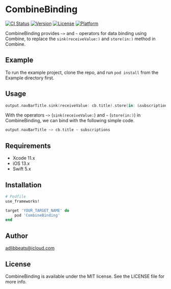# CombineBinding

[![CI Status](https://img.shields.io/travis/adlibbeats@icloud.com/CombineBinding.svg?style=flat)](https://travis-ci.org/adlibbeats@icloud.com/CombineBinding)
[![Version](https://img.shields.io/cocoapods/v/CombineBinding.svg?style=flat)](https://cocoapods.org/pods/CombineBinding)
[![License](https://img.shields.io/cocoapods/l/CombineBinding.svg?style=flat)](https://cocoapods.org/pods/CombineBinding)
[![Platform](https://img.shields.io/cocoapods/p/CombineBinding.svg?style=flat)](https://cocoapods.org/pods/CombineBinding)

CombineBinding provides `~>` and `~` operators for data binding using Combine, to replace the `sink(receiveValue:)` and `store(in:)` method in Combine.

## Example

To run the example project, clone the repo, and run `pod install` from the Example directory first.

## Usage

```Swift
output.navBarTitle.sink(receiveValue: cb.title).store(in: &subscriptions)
```

With the operators `~>` (`sink(receiveValue:`) and `~` (`store(in:)`) in CombineBinding, we can bind with the following simple code.

```Swift
output.navBarTitle ~> cb.title ~ subscriptions
```

## Requirements

* Xcode 11.x
* iOS 13.x
* Swift 5.x

## Installation

```ruby
# Podfile
use_frameworks!

target 'YOUR_TARGET_NAME' do
    pod 'CombineBinding'
end
```

## Author

adlibbeats@icloud.com

## License

CombineBinding is available under the MIT license. See the LICENSE file for more info.
